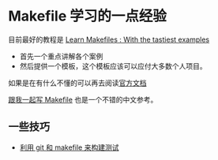 # Makefile 学习的一点经验
目前最好的教程是 [Learn Makefiles : With the tastiest examples](https://makefiletutorial.com/#getting-started)
- 首先一个重点讲解各个案例
- 然后提供一个模板，这个模板应该可以应付大多数个人项目。

如果是在有什么不懂的可以再去阅读[官方文档](https://www.gnu.org/software/make/manual/html_node/index.html)

[跟我一起写 Makefile](https://github.com/seisman/how-to-write-makefile) 也是一个不错的中文参考。
## 一些技巧
- [利用 git 和 makefile 来构建测试](https://chrismorgan.info/blog/make-and-git-diff-test-harness/)
